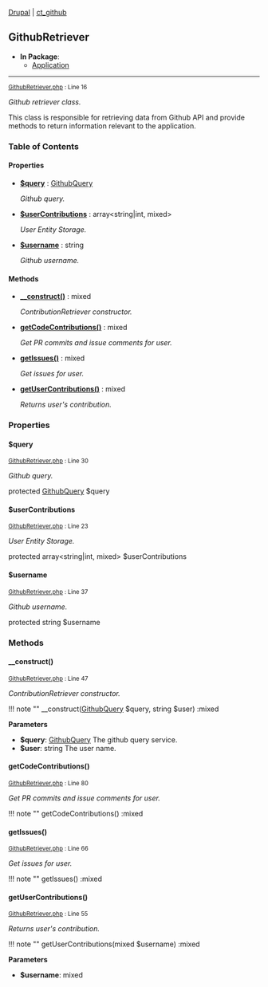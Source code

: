 
[Drupal](../namespaces/drupal.md) | [ct_github](../namespaces/drupal-ct-github.md)

## GithubRetriever


- **In Package**:
    - [Application](../packages/Application.md)
  


---





<small>[GithubRetriever.php](../files/web-modules-custom-ct-github-src-githubretriever.md) : Line 16</small>

*Github retriever class.*


This class is responsible for retrieving data from Github API and
provide methods to return information relevant to the application.






### Table of Contents









#### Properties
- **[$query](../classes/Drupal-ct-github-GithubRetriever.md#query)**
         : [GithubQuery](../classes/Drupal-ct-github-GithubQuery.md)  

  *Github query.*

- **[$userContributions](../classes/Drupal-ct-github-GithubRetriever.md#usercontributions)**
         : array&lt;string|int, mixed&gt;  

  *User Entity Storage.*

- **[$username](../classes/Drupal-ct-github-GithubRetriever.md#username)**
         : string  

  *Github username.*


#### Methods
- **[__construct()](../classes/Drupal-ct-github-GithubRetriever.md#__construct)**
           : mixed

  *ContributionRetriever constructor.*

- **[getCodeContributions()](../classes/Drupal-ct-github-GithubRetriever.md#getcodecontributions)**
           : mixed

  *Get PR commits and issue comments for user.*

- **[getIssues()](../classes/Drupal-ct-github-GithubRetriever.md#getissues)**
           : mixed

  *Get issues for user.*

- **[getUserContributions()](../classes/Drupal-ct-github-GithubRetriever.md#getusercontributions)**
           : mixed

  *Returns user&#039;s contribution.*







### Properties

#### $query

<small>[GithubRetriever.php](../files/web-modules-custom-ct-github-src-githubretriever.md) : Line 30</small>

*Github query.*


protected [GithubQuery](../classes/Drupal-ct-github-GithubQuery.md) $query







#### $userContributions

<small>[GithubRetriever.php](../files/web-modules-custom-ct-github-src-githubretriever.md) : Line 23</small>

*User Entity Storage.*


protected array&lt;string|int, mixed&gt; $userContributions







#### $username

<small>[GithubRetriever.php](../files/web-modules-custom-ct-github-src-githubretriever.md) : Line 37</small>

*Github username.*


protected string $username









### Methods

#### __construct()

<small>[GithubRetriever.php](../files/web-modules-custom-ct-github-src-githubretriever.md) : Line 47</small>

*ContributionRetriever constructor.*

!!! note ""
    __construct([GithubQuery](../classes/Drupal-ct-github-GithubQuery.md) $query, string $user) :mixed




**Parameters**

- **$query**: [GithubQuery](../classes/Drupal-ct-github-GithubQuery.md)
    The github query service.
- **$user**: string
    The user name.







#### getCodeContributions()

<small>[GithubRetriever.php](../files/web-modules-custom-ct-github-src-githubretriever.md) : Line 80</small>

*Get PR commits and issue comments for user.*

!!! note ""
    getCodeContributions() :mixed











#### getIssues()

<small>[GithubRetriever.php](../files/web-modules-custom-ct-github-src-githubretriever.md) : Line 66</small>

*Get issues for user.*

!!! note ""
    getIssues() :mixed











#### getUserContributions()

<small>[GithubRetriever.php](../files/web-modules-custom-ct-github-src-githubretriever.md) : Line 55</small>

*Returns user&#039;s contribution.*

!!! note ""
    getUserContributions(mixed $username) :mixed




**Parameters**

- **$username**: mixed
    









